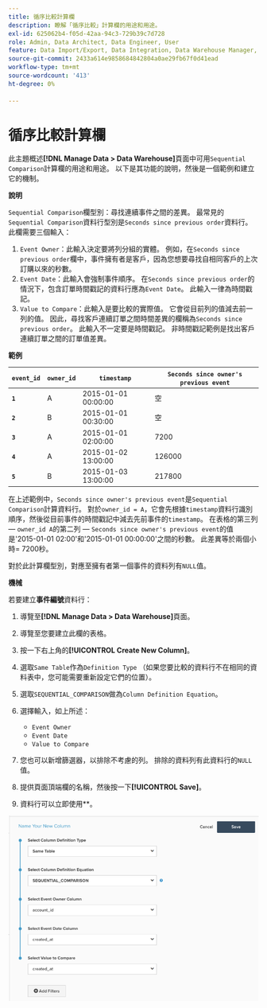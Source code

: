 ```yaml
---
title: 循序比較計算欄
description: 瞭解「循序比較」計算欄的用途和用途。
exl-id: 625062b4-f05d-42aa-94c3-729b39c7d728
role: Admin, Data Architect, Data Engineer, User
feature: Data Import/Export, Data Integration, Data Warehouse Manager, Commerce Tables
source-git-commit: 2433a614e9858684842804a0ae29fb67f0d41ead
workflow-type: tm+mt
source-wordcount: '413'
ht-degree: 0%

---
```


# 循序比較計算欄

此主題概述&#x200B;**[!DNL Manage Data > Data Warehouse]**&#x200B;頁面中可用`Sequential Comparison`計算欄的用途和用途。 以下是其功能的說明，然後是一個範例和建立它的機制。

**說明**

`Sequential Comparison`欄型別：尋找連續事件之間的差異。 最常見的`Sequential Comparison`資料行型別是`Seconds since previous order`資料行。 此欄需要三個輸入：

1. `Event Owner`：此輸入決定要將列分組的實體。 例如，在`Seconds since previous order`欄中，事件擁有者是客戶，因為您想要尋找自相同客戶的上次訂購以來的秒數。
1. `Event Date`：此輸入會強制事件順序。 在`Seconds since previous order`的情況下，包含訂單時間戳記的資料行應為`Event Date`。 此輸入一律為時間戳記。
1. `Value to Compare`：此輸入是要比較的實際值。 它會從目前列的值減去前一列的值。 因此，尋找客戶連續訂單之間時間差異的欄稱為`Seconds since previous order`。 此輸入不一定要是時間戳記。 非時間戳記範例是找出客戶連續訂單之間的訂單值差異。

**範例**

| **`event_id`** | **`owner_id`** | **`timestamp`** | **`Seconds since owner's previous event`** |
|--- |--- |--- |--- |
| **`1`** | A | 2015-01-01 00:00:00 | 空 |
| **`2`** | B | 2015-01-01 00:30:00 | 空 |
| **`3`** | A | 2015-01-01 02:00:00 | 7200 |
| **`4`** | A | 2015-01-02 13:00:00 | 126000 |
| **`5`** | B | 2015-01-03 13:00:00 | 217800 |

在上述範例中，`Seconds since owner's previous event`是`Sequential Comparison`計算資料行。 對於`owner_id = A`，它會先根據`timestamp`資料行識別順序，然後從目前事件的時間戳記中減去先前事件的`timestamp`。 在表格的第三列 — `owner_id A`的第二列 — `Seconds since owner's previous event`的值是&#39;2015-01-01 02:00&#39;和&#39;2015-01-01 00:00:00&#39;之間的秒數。 此差異等於兩個小時= 7200秒。

對於此計算欄型別，對應至擁有者第一個事件的資料列有`NULL`值。

**機械**

若要建立&#x200B;**事件編號**&#x200B;資料行：

1. 導覽至&#x200B;**[!DNL Manage Data > Data Warehouse]**&#x200B;頁面。

1. 導覽至您要建立此欄的表格。

1. 按一下右上角的&#x200B;**[!UICONTROL Create New Column]**。

1. 選取`Same Table`作為`Definition Type` （如果您要比較的資料行不在相同的資料表中，您可能需要重新設定它們的位置）。

1. 選取`SEQUENTIAL_COMPARISON`做為`Column Definition Equation`。

1. 選擇輸入，如上所述：
   - `Event Owner`
   - `Event Date`
   - `Value to Compare`

1. 您也可以新增篩選器，以排除不考慮的列。 排除的資料列有此資料行的`NULL`值。

1. 提供頁面頂端欄的名稱，然後按一下&#x200B;**[!UICONTROL Save]**。

1. 資料行可以立即使用&#x200B;**。

![秒](../../assets/SEC_new.png)
